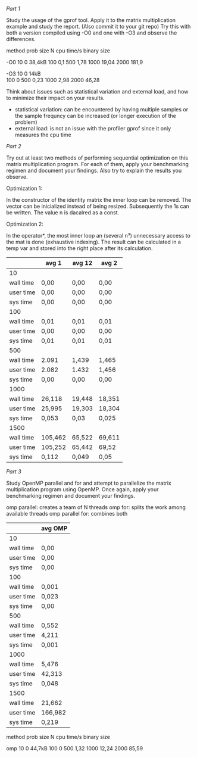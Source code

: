 *Part 1*

Study the usage of the gprof tool. Apply it to the matrix multiplication example and study the report. (Also commit it to your git repo) Try this with both a version compiled using -O0 and one with -O3 and observe the differences.


method		prob size N		cpu time/s		binary size

-O0			10				0				38,4kB
			100				0,1
			500				1,78
			1000			19,04
			2000			181,9

-O3			10				0				14kB	
			100				0
			500				0,23
			1000			2,98
			2000			46,28


Think about issues such as statistical variation and external load, and how to minimize their impact on your results.
- statistical variation: can be encountered by having multiple samples or the sample frequncy can be increased (or longer execution of the problem)
- external load: is not an issue with the profiler gprof since it only measures the cpu time

*Part 2*

Try out at least two methods of performing sequential optimization on this matrix multiplication program. For each of them, apply your benchmarking regimen and document your findings. Also try to explain the results you observe.

Optimization 1:

In the constructor of the identity matrix the inner loop can be removed. The vector can be inicialized instead of being resized. Subsequently the 1s can be written. The value n is dacalred as a const. 

Optimization 2:

In the operator*, the most inner loop an (several n³) unnecessary access to the mat is done (exhaustive indexing). The result can be calculated in a temp var and stored into the right place after its calculation.

|           | avg 1   | avg 12 | avg 2  | 
|-----------|---------|--------|--------| 
| 10        |         |        |        | 
| wall time | 0,00    | 0,00   | 0,00   | 
| user time | 0,00    | 0,00   | 0,00   | 
| sys time  | 0,00    | 0,00   | 0,00   | 
| 100       |         |        |        | 
| wall time | 0,01    | 0,01   | 0,01   | 
| user time | 0,00    | 0,00   | 0,00   | 
| sys time  | 0,01    | 0,01   | 0,01   | 
| 500       |         |        |        | 
| wall time | 2.091   | 1,439  | 1,465  | 
| user time | 2.082   | 1.432  | 1,456  | 
| sys time  | 0,00    | 0,00   | 0,00   | 
| 1000      |         |        |        | 
| wall time | 26,118  | 19,448 | 18,351 | 
| user time | 25,995  | 19,303 | 18,304 | 
| sys time  | 0,053   | 0,03   | 0,025  | 
| 1500      |         |        |        | 
| wall time | 105,462 | 65,522 | 69,611 | 
| user time | 105,252 | 65,442 | 69,52  | 
| sys time  | 0,112   | 0,049  | 0,05   | 

*Part 3*

Study OpenMP parallel and for and attempt to parallelize the matrix multiplication program using OpenMP. Once again, apply your benchmarking regimen and document your findings.

omp parallel: 		creates a team of N threads
omp for:			splits the work among available threads
omp parallel for: 	combines both


|           | avg OMP | 
|-----------|---------| 
| 10        |         | 
| wall time | 0,00    | 
| user time | 0,00    | 
| sys time  | 0,00    | 
| 100       |         | 
| wall time | 0,001   | 
| user time | 0,023   | 
| sys time  | 0,00    | 
| 500       |         | 
| wall time | 0,552   | 
| user time | 4,211   | 
| sys time  | 0,001   | 
| 1000      |         | 
| wall time | 5,476   | 
| user time | 42,313  | 
| sys time  | 0,048   | 
| 1500      |         | 
| wall time | 21,662  | 
| user time | 166,982 | 
| sys time  | 0,219   | 




method		prob size N		cpu time/s		binary size

omp			10				0				44,7kB
			100				0
			500				1,32
			1000			12,24
			2000			85,59
